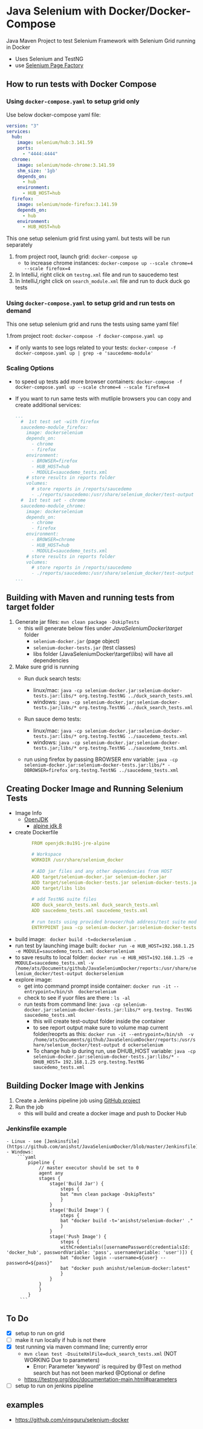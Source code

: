 # Java Selenium with Docker/Docker-Compose

Java Maven Project to test Selenium Framework with Selenium Grid running in Docker

- Uses Selenium and TestNG
- use [Selenium Page Factory](https://www.selenium.dev/selenium/docs/api/java/org/openqa/selenium/support/PageFactory.html)

## How to run tests with Docker Compose

### Using ```docker-compose.yaml``` to setup grid only

Use below docker-compose yaml file:
```yaml
version: "3"
services:
  hub:
    image: selenium/hub:3.141.59
    ports:
      - "4444:4444"
  chrome:
    image: selenium/node-chrome:3.141.59
    shm_size: '1gb'
    depends_on:
      - hub
    environment:
      - HUB_HOST=hub
  firefox:
    image: selenium/node-firefox:3.141.59
    depends_on:
      - hub
    environment:
      - HUB_HOST=hub
```

This one setup selenium grid first using yaml. but tests will be run separately
1. from project root, launch grid: ```docker-compose up```
   - to increase chrome instances: ```docker-compose up --scale chrome=4 --scale firefox=4```
2. In IntelliJ, right click on ```testng.xml``` file and run to saucedemo test
3. In IntelliJ,right click on ```search_module.xml``` file and run to duck duck go  tests

### Using ```docker-compose.yaml``` to setup grid and run tests on demand

This one setup selenium grid and runs the tests using same yaml file!

1.from project root: ```docker-compose -f docker-compose.yaml up``` 
  - if only wants to see logs related to your tests: ```docker-compose -f docker-compose.yaml up | grep -e 'saucedemo-module'```

### Scaling Options
-  to speed up tests add more browser containers: ```docker-compose -f docker-compose.yaml up --scale chrome=4 --scale firefox=4```

- If you want to run same tests with mutliple browsers you can copy and create additional services:
    
    ```yaml
    ...
      #  1st test set -with firefox
      saucedemo-module_firefox:
        image: dockerselenium
        depends_on:
          - chrome
          - firefox
        environment:
          - BROWSER=firefox
          - HUB_HOST=hub
          - MODULE=saucedemo_tests.xml
        # store results in reports folder
        volumes:
          # store reports in /reports/saucedemo
          - ./reports/saucedemo:/usr/share/selenium_docker/test-output
      #  1st test set - chrome
      saucedemo-module_chrome:
        image: dockerselenium
        depends_on:
          - chrome
          - firefox
        environment:
          - BROWSER=chrome
          - HUB_HOST=hub
          - MODULE=saucedemo_tests.xml
        # store results in reports folder
        volumes:
          # store reports in /reports/saucedemo
          - ./reports/saucedemo:/usr/share/selenium_docker/test-output
    ...
    ```
## Building with Maven and running tests from target folder
1. Generate jar files: ```mvn clean package -DskipTests```
    - this will generate below files under  *JavaSeleniumDocker\target* folder
        - ```selenium-docker.jar``` (page object)
        - ```selenium-docker-tests.jar``` (test classes)
        - libs folder (JavaSeleniumDocker\target\libs) will have all dependencies
2. Make sure grid is running 
   - Run duck search tests: 
        - linux/mac: ```java -cp selenium-docker.jar:selenium-docker-tests.jar:libs/* org.testng.TestNG ../duck_search_tests.xml```
        - windows: ```java -cp selenium-docker.jar;selenium-docker-tests.jar;libs/* org.testng.TestNG ../duck_search_tests.xml```
   - Run sauce demo tests: 
     - linux/mac: ```java -cp selenium-docker.jar:selenium-docker-tests.jar:libs/* org.testng.TestNG ../saucedemo_tests.xml```
     - windows: ```java -cp selenium-docker.jar;selenium-docker-tests.jar;libs/* org.testng.TestNG ../saucedemo_tests.xml```

    - run using firefox by passing BROWSER env variable: ```java -cp selenium-docker.jar:selenium-docker-tests.jar:libs/* -DBROWSER=firefox org.testng.TestNG ../saucedemo_tests.xml```    

## Creating Docker Image and Running Selenium Tests

- Image Info
    - [OpenJDK](https://hub.docker.com/_/openjdk)
        - [alpine jdk 8 ](https://hub.docker.com/layers/openjdk/library/openjdk/8u191-jre-alpine/images/sha256-c0d7a59e2af6f469ab596dfebc41336b1eb4472821a86bf1b73560022c508800?context=explore)
- create Dockerfile
  ```yaml
        FROM openjdk:8u191-jre-alpine
        
        # Workspace
        WORKDIR /usr/share/selenium_docker
        
        # ADD jar files and any other dependencies from HOST
        ADD target/selenium-docker.jar selenium-docker.jar
        ADD target/selenium-docker-tests.jar selenium-docker-tests.jar
        ADD target/libs libs
        
        # add TestNG suite files
        ADD duck_search_tests.xml duck_search_tests.xml
        ADD saucedemo_tests.xml saucedemo_tests.xml
        
        # run tests using provided browser/hub address/test suite module
        ENTRYPOINT java -cp selenium-docker.jar:selenium-docker-tests.jar:libs/* -DBROWSER=$BROWSER -DHUB_HOST=$HUB_HOST org.testng.TestNG $MODULE
  ```
- build image: ``` docker build -t=dockerselenium .```
- run test by launching image built: ```docker run -e HUB_HOST=192.168.1.25 -e MODULE=saucedemo_tests.xml dockerselenium```
- to save results to local folder:  ```docker run -e HUB_HOST=192.168.1.25 -e MODULE=saucedemo_tests.xml -v /home/ats/Documents/github/JavaSeleniumDocker/reports:/usr/share/selenium_docker/test-output dockerselenium``` 
- explore image:
    - get into command prompt inside container: ```docker run -it --entrypoint=/bin/sh  dockerselenium```
    - check to see if yuor files are there : ```ls -al```
    - run tests from command line: ```java -cp selenium-docker.jar:selenium-docker-tests.jar:libs/* org.testng.
      TestNG saucedemo_tests.xml```
        - this will create test-output folder inside the container
        - to see report output make sure to volume map current folder/reoprts as this: ```docker run -it --entrypoint=/bin/sh  -v /home/ats/Documents/github/JavaSeleniumDocker/reports:/usr/share/selenium_docker/test-output d
          ockerselenium```
      - To change hub ip during run, use DHUB_HOST variable: ```java -cp selenium-docker.jar:selenium-docker-tests.jar:libs/* -DHUB_HOST=
        192.168.1.25 org.testng.TestNG saucedemo_tests.xml```
        
## Building Docker Image with Jenkins

1. Create a Jenkins pipeline job using [GitHub project]((https://github.com/anishst/JavaSeleniumDocker)) 
2. Run the job 
    - this will build and create a docker image and push to Docker Hub
    
### Jenkinsfile example
    - Linux - see [Jenkinsfile](https://github.com/anishst/JavaSeleniumDocker/blob/master/Jenkinsfile)
    - Windows:
        ```yaml
            pipeline {
                // master executor should be set to 0
                agent any
                stages {
                    stage('Build Jar') {
                        steps {
                        bat "mvn clean package -DskipTests"
                        }
                    }
                    stage('Build Image') {
                        steps {
                        bat "docker build -t='anishst/selenium-docker' ."
                        }
                    }
                    stage('Push Image') {
                        steps {
                        withCredentials([usernamePassword(credentialsId: 'docker_hub', passwordVariable: 'pass', usernameVariable: 'user')]) {
                        bat "docker login --username=${user} --password=${pass}"
                        bat "docker push anishst/selenium-docker:latest"
                        }                           
                    }
                }
                }
            }
         ```
      
## To Do
- [x] setup to run on grid
- [ ]  make it run locally if hub is not there
- [x] test running via maven command line; currently error
    - ```mvn clean test -DsuiteXmlFile=duck_search_tests.xml``` (NOT WORKING Due to parameters)
        - Error: Parameter 'keyword' is required by @Test on method search but has not been marked @Optional or define
    - https://testng.org/doc/documentation-main.html#parameters
- [ ] setup to run on jenkins pipeline

## examples
- https://github.com/vinsguru/selenium-docker